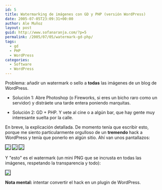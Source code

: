 ```yaml
---
id: 5
title: Watermarking de imágenes con GD y PHP (versión WordPress)
date: 2005-07-05T23:09:31+00:00
author: Ale Muñoz
layout: post
guid: http://www.sofanaranja.com/?p=5
permalink: /2005/07/05/watermark-gd-php/
tags:
  - gd
  - PHP
  - WordPress
categories:
  - Software
  - WordPress
---
```

Problema: añadir un watermark o sello a **todas** las imágenes de un blog de WordPress.

  - Solución 1: Abre Photoshop (o Fireworks, si eres un bicho raro como un servidor) y distráete una tarde entera poniendo marquitas.

  - Solución 2: GD + PHP. Y vete al cine o a algún bar, que hay gente muy interesante suelta por la calle.

<!--more-->
En breve, la explicación detallada. De momento tenía que escribir esto, porque me siento particularmente orgulloso de un **tremendo** hack a WordPress y tenía que ponerlo en algún sitio. Ahí van unos pantallazos:

<img src="/wp-content/watermarkgdphpscreenshot01.png" style="border: 1px solid;"/>

<img src="/wp-content/watermarkgdphpscreenshot02.png" style="border: 1px solid;"/>

<img src="/wp-content/watermarkgdphpscreenshot03.png" style="border: 1px solid;"/>

Y "esto" es el watermark (un mini PNG que se incrusta en todas las imágenes, respetando la transparencia y todo):

<img src="http://www.flumo.com/wp-content/watermark.png" style="border: 1px solid;"/>

**Nota mental:** intentar convertir el hack en un plugin de WordPress.